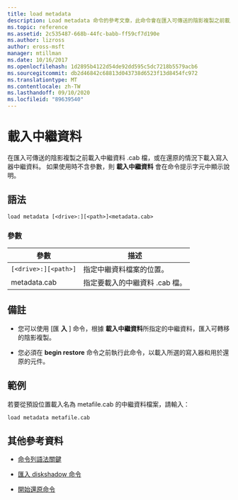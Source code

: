 ```yaml
---
title: load metadata
description: Load metadata 命令的參考文章，此命令會在匯入可傳送的陰影複製之前載入中繼資料 .cab 檔，或在還原時載入寫入器中繼資料。
ms.topic: reference
ms.assetid: 2c535487-668b-44fc-babb-ff59cf7d190e
ms.author: lizross
author: eross-msft
manager: mtillman
ms.date: 10/16/2017
ms.openlocfilehash: 1d2895b4122d54de92dd595c5dc7218b5579acb6
ms.sourcegitcommit: db2d46842c68813d043738d6523f13d8454fc972
ms.translationtype: MT
ms.contentlocale: zh-TW
ms.lasthandoff: 09/10/2020
ms.locfileid: "89639540"
---
```

# <a name="load-metadata"></a>載入中繼資料

在匯入可傳送的陰影複製之前載入中繼資料 .cab 檔，或在還原的情況下載入寫入器中繼資料。 如果使用時不含參數，則 **載入中繼資料** 會在命令提示字元中顯示說明。

## <a name="syntax"></a>語法

```
load metadata [<drive>:][<path>]<metadata.cab>
```

### <a name="parameters"></a>參數

| 參數 | 描述 |
| --------- | ----------- |
| `[<drive>:][<path>]` | 指定中繼資料檔案的位置。 |
| metadata.cab | 指定要載入的中繼資料 .cab 檔。 |

## <a name="remarks"></a>備註

- 您可以使用 [匯 **入** ] 命令，根據 **載入中繼資料**所指定的中繼資料，匯入可轉移的陰影複製。

- 您必須在 **begin restore** 命令之前執行此命令，以載入所選的寫入器和用於還原的元件。

## <a name="examples"></a>範例

若要從預設位置載入名為 metafile.cab 的中繼資料檔案，請輸入：

```
load metadata metafile.cab
```

## <a name="additional-references"></a>其他參考資料

- [命令列語法關鍵](command-line-syntax-key.md)

- [匯入 diskshadow 命令](import.md)

- [開始還原命令](begin-restore.md)
